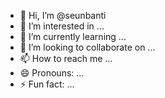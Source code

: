 - 👋 Hi, I’m @seunbanti
- 👀 I’m interested in ...
- 🌱 I’m currently learning ...
- 💞️ I’m looking to collaborate on ...
- 📫 How to reach me ...
- 😄 Pronouns: ...
- ⚡ Fun fact: ...

<!---
seunbanti/seunbanti is a ✨ special ✨ repository because its `README.md` (this file) appears on your GitHub profile.
You can click the Preview link to take a look at your changes.
--->
